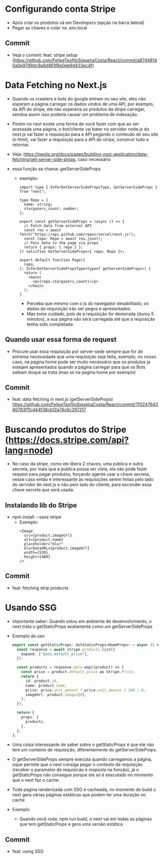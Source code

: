 # Configurando conta Stripe

- Após criar os produtos vá em Developers (opção na barra lateral)
- Pegar as chaves e colar na .env.local

## Commit

- Veja o commit: feat: stripe setup (https://github.com/FelipeTeofiloSiqueiraCosta/React/commit/a87448140a0e9799dc9a8d861f8e0eb9d433ec4f)

# Data Fetching no Next.js

- Quando os crawlers e bots do google entram no seu site, eles não esperam a página carregar os dados vindos de uma API, por exemplo, da API do stripe, ele não esperaria os produtos da stripe carregar, sendoa assim isso poderia causar um problema de indexação.
- Porém no next existe uma forma de você fazer com que ao ser acessada uma página, o bot/cliente vai bater no servidor node.js do next.js vai fazer a requisição para a API pegando o conteudo do seu site (o html), vai fazer a requisição para a API do stripe, construir tudo e retornar.
- Veja: https://nextjs.org/docs/pages/building-your-application/data-fetching/get-server-side-props, caso necessário
- essa função se chama: getServerSideProps

  - exemplo:

    ```tsx
    import type { InferGetServerSidePropsType, GetServerSideProps } from "next";

    type Repo = {
      name: string;
      stargazers_count: number;
    };

    export const getServerSideProps = (async () => {
      // Fetch data from external API
      const res = await fetch("https://api.github.com/repos/vercel/next.js");
      const repo: Repo = await res.json();
      // Pass data to the page via props
      return { props: { repo } };
    }) satisfies GetServerSideProps<{ repo: Repo }>;

    export default function Page({
      repo,
    }: InferGetServerSidePropsType<typeof getServerSideProps>) {
      return (
        <main>
          <p>{repo.stargazers_count}</p>
        </main>
      );
    }
    ```

    - Perceba que mesmo com o js do navegador desabilitado, os dados da requisição irão ser pegos e apresentados
    - Mas tome cuidado, pois de a requisição for demorada (durou 5 minutos), a sua página não será carregada até que a requisição tenha sido completada

## Quando usar essa forma de request

- Procure usar essa requisição por server-sede sempre que for de extrema necessidade que uma requisição seja feita, exemplo, no nosso caso, na página home pode ser muito necessário que os produtos ja estejam apresentados quando a página carregar para que os Bots saibam doque se trata (mas só na pagina home por exemplo)

## Commit

- feat: data fetching in next.js (getServerSideProps) https://github.com/FelipeTeofiloSiqueiraCosta/React/commit/7f024764380793f1fcd44f38cb12a74c6c297317

# Buscando produtos do Stripe (https://docs.stripe.com/api?lang=node)

- No caso da stripe, como ele libera 2 chaves, uma pública e outra secreta, por mais que a publica possa ser vista, ela não pode fazer request para pegar produtos, forçando agente usar a chave secreta, nesse caso então é interessante as requisições serem feitas pelo lado do servidor do next.js e não pelo lado do cliente, para esconder essa chave secreta que será usada.

## Instalando lib do Stripe

- npm install --save stripe
  - Exemplo:
    ```tsx
    <Image
      src={product.imageUrl}
      alt={product.name}
      placeholder="blur"
      blurDataURL={product.imageUrl}
      width={520}
      height={480}
    />
    ```

## Commit

- feat: fetching strip products

# Usando SSG

- importante saber: Quando estou em ambiente de desenvolvimento, o next trata o getStaticProps exatamente como um getServerSideProps
- Exemplo de uso

  ```ts
  export const getStaticProps: GetStaticProps<HomeProps> = async () => {
    const response = await stripe.products.list({
      expand: ["data.default_price"],
    });

    const products = response.data.map((product) => {
      const price = product.default_price as Stripe.Price;
      return {
        id: product.id,
        name: product.name,
        price: price.unit_amount ? price.unit_amount / 100 : 0,
        imageUrl: product.images[0],
      };
    });

    return {
      props: {
        products,
      },
    };
  };
  ```

- Uma coisa interessante de saber sobre o getStaticProps é que ele não tem um contexto de requisição, diferentemente do getServerSideProps.
- O getServerSideProps sempre executa quando carregamos a página, oque permite que o next consiga pegar o contexto da requisição (receber o parametro de requisicão e resposta na função), já o getStaticProps não consegue porque ele só é executado no momento que o next faz o cache.
- Toda pagina renderizada com SSG é cacheada, no momento do build o next gera várias páginas estáticas que podem ter uma duração no cache
- Exemplo
  - Quando você roda: npm run build, o next vai em todas as páginas que tem getStaticProps e gera uma versão estática

## Commit

- feat: using SSG
